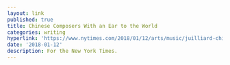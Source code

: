 ```yaml
---
layout: link
published: true
title: Chinese Composers With an Ear to the World
categories: writing
hyperlink: 'https://www.nytimes.com/2018/01/12/arts/music/juilliard-china-music.html'
date: '2018-01-12'
description: For the New York Times.
---
```

